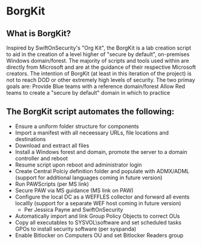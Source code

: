 # BorgKit

## What is BorgKit?
Inspired by SwiftOnSecurity's "Org Kit", the BorgKit is a lab creation script to aid in the creation of a level higher of "secure by default", on-premises Windows domain/forest. The majority of scripts and tools used within are directly from Microsoft and are at the guidance of their respective Microsoft creators. The intention of BorgKit (at least in this iteration of the project) is not to reach DOD or other extremely high levels of security. The two primay goals are:
  Provide Blue teams with a reference domain/forest
  Allow Red teams to create a "secure by default" domain in which to practice
  
## The BorgKit script automates the following:
  - Ensure a uniform folder structure for components
  - Import a manifest with all neceessary URLs, file locations and destinations
  - Download and extract all files
  - Install a Windows forest and domain, promote the server to a domain controller and reboot
  - Resume script upon reboot and administrator login
  - Create Central Polciy definition folder and populate with ADMX/ADML (support for additional languages coming in future version)
  - Run PAWScripts (per MS link)
  - Secure PAW via MS guidance (MS link on PAW)
  - Configure the local DC as a WEFFLES collector and forward all events locallly (support for a separate WEF host coming in future version)
    - Per Jessica Payne and SwiftOnSecurity
  - Automatically import and link Group Policy Objects to correct OUs
  - Copy all executables to SYSVOL\software and set scheduled tasks GPOs to install security software (per syspanda)
  - Enable Bitlocker on Computers OU and set Bitlocker Readers group
